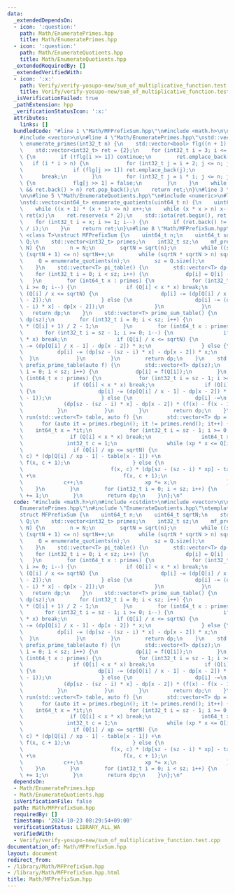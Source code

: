 ```yaml
---
data:
  _extendedDependsOn:
  - icon: ':question:'
    path: Math/EnumeratePrimes.hpp
    title: Math/EnumeratePrimes.hpp
  - icon: ':question:'
    path: Math/EnumerateQuotients.hpp
    title: Math/EnumerateQuotients.hpp
  _extendedRequiredBy: []
  _extendedVerifiedWith:
  - icon: ':x:'
    path: Verify/verify-yosupo-new/sum_of_multiplicative_function.test.cpp
    title: Verify/verify-yosupo-new/sum_of_multiplicative_function.test.cpp
  _isVerificationFailed: true
  _pathExtension: hpp
  _verificationStatusIcon: ':x:'
  attributes:
    links: []
  bundledCode: "#line 1 \"Math/MFPrefixSum.hpp\"\n#include <math.h>\n\n#include <cstdint>\n\
    #include <vector>\n\n#line 4 \"Math/EnumeratePrimes.hpp\"\nstd::vector<int32_t>\
    \ enumerate_primes(int32_t n) {\n    std::vector<bool> flg((n + 1) >> 1, true);\n\
    \    std::vector<int32_t> ret = {2};\n    for (int32_t i = 3; i <= n; i += 2)\
    \ {\n        if (!flg[i >> 1]) continue;\n        ret.emplace_back(i);\n     \
    \   if (i * i > n) {\n            for (int32_t j = i + 2; j <= n; j += 2) {\n\
    \                if (flg[j >> 1]) ret.emplace_back(j);\n            }\n      \
    \      break;\n        }\n        for (int32_t j = i * i; j <= n; j += i << 1)\
    \ {\n            flg[j >> 1] = false;\n        }\n    }\n    while (!ret.empty()\
    \ && ret.back() > n) ret.pop_back();\n    return ret;\n}\n#line 3 \"Math/EnumerateQuotients.hpp\"\
    \n\n#line 5 \"Math/EnumerateQuotients.hpp\"\n#include <numeric>\n#line 7 \"Math/EnumerateQuotients.hpp\"\
    \nstd::vector<int64_t> enumerate_quotients(uint64_t n) {\n    uint64_t x = sqrt(n);\n\
    \    while ((x + 1) * (x + 1) <= n) x++;\n    while (x * x > n) x--;\n    std::vector<int64_t>\
    \ ret(x);\n    ret.reserve(x * 2);\n    std::iota(ret.begin(), ret.end(), 1);\n\
    \    for (int32_t i = x; i >= 1; i--) {\n        if (ret.back() != n / i) ret.emplace_back(n\
    \ / i);\n    }\n    return ret;\n}\n#line 8 \"Math/MFPrefixSum.hpp\"\ntemplate\
    \ <class T>\nstruct MFPrefixSum {\n    uint64_t n;\n    uint64_t sqrtN;\n    std::vector<int64_t>\
    \ Q;\n    std::vector<int32_t> primes;\n    int32_t sz;\n    mf_prefix_sum(uint64_t\
    \ N) {\n        n = N;\n        sqrtN = sqrt(n);\n        while ((sqrtN + 1) *\
    \ (sqrtN + 1) <= n) sqrtN++;\n        while (sqrtN * sqrtN > n) sqrtN--;\n   \
    \     Q = enumerate_quotients(n);\n        sz = Q.size();\n        primes = enumerate_primes(sqrtN);\n\
    \    }\n    std::vector<T> pi_table() {\n        std::vector<T> dp(sz);\n    \
    \    for (int32_t i = 0; i < sz; i++) {\n            dp[i] = Q[i] - 1;\n     \
    \   }\n        for (int64_t x : primes) {\n            for (int32_t i = sz - 1;\
    \ i >= 0; i--) {\n                if (Q[i] < x * x) break;\n                if\
    \ (Q[i] / x <= sqrtN) {\n                    dp[i] -= (dp[Q[i] / x - 1] - dp[x\
    \ - 2]);\n                } else {\n                    dp[i] -= (dp[sz - (sz\
    \ - i) * x] - dp[x - 2]);\n                }\n            }\n        }\n     \
    \   return dp;\n    }\n    std::vector<T> prime_sum_table() {\n        std::vector<T>\
    \ dp(sz);\n        for (int32_t i = 0; i < sz; i++) {\n            dp[i] = T(Q[i])\
    \ * (Q[i] + 1) / 2 - 1;\n        }\n        for (int64_t x : primes) {\n     \
    \       for (int32_t i = sz - 1; i >= 0; i--) {\n                if (Q[i] < x\
    \ * x) break;\n                if (Q[i] / x <= sqrtN) {\n                    dp[i]\
    \ -= (dp[Q[i] / x - 1] - dp[x - 2]) * x;\n                } else {\n         \
    \           dp[i] -= (dp[sz - (sz - i) * x] - dp[x - 2]) * x;\n              \
    \  }\n            }\n        }\n        return dp;\n    }\n    std::vector<T>\
    \ prefix_prime_table(auto f) {\n        std::vector<T> dp(sz);\n        for (int32_t\
    \ i = 0; i < sz; i++) {\n            dp[i] = f(Q[i]);\n        }\n        for\
    \ (int64_t x : primes) {\n            for (int32_t i = sz - 1; i >= 0; i--) {\n\
    \                if (Q[i] < x * x) break;\n                if (Q[i] / x <= sqrtN)\
    \ {\n                    dp[i] -= (dp[Q[i] / x - 1] - dp[x - 2]) * (f(x) - f(x\
    \ - 1));\n                } else {\n                    dp[i] -=\n           \
    \             (dp[sz - (sz - i) * x] - dp[x - 2]) * (f(x) - f(x - 1));\n     \
    \           }\n            }\n        }\n        return dp;\n    }\n    std::vector<T>\
    \ run(std::vector<T> table, auto f) {\n        std::vector<T> dp = table;\n  \
    \      for (auto it = primes.rbegin(); it != primes.rend(); it++) {\n        \
    \    int64_t x = *it;\n            for (int32_t i = sz - 1; i >= 0; i--) {\n \
    \               if (Q[i] < x * x) break;\n                int64_t xp = x;\n  \
    \              int32_t c = 1;\n                while (xp * x <= Q[i]) {\n    \
    \                if (Q[i] / xp <= sqrtN) {\n                        dp[i] += f(x,\
    \ c) * (dp[Q[i] / xp - 1] - table[x - 1]) +\n                                \
    \ f(x, c + 1);\n                    } else {\n                        dp[i] +=\n\
    \                            f(x, c) * (dp[sz - (sz - i) * xp] - table[x - 1])\
    \ +\n                            f(x, c + 1);\n                    }\n       \
    \             c++;\n                    xp *= x;\n                }\n        \
    \    }\n        }\n        for (int32_t i = 0; i < sz; i++) {\n            dp[i]\
    \ += 1;\n        }\n        return dp;\n    }\n};\n"
  code: "#include <math.h>\n\n#include <cstdint>\n#include <vector>\n\n#include \"\
    EnumeratePrimes.hpp\"\n#include \"EnumerateQuotients.hpp\"\ntemplate <class T>\n\
    struct MFPrefixSum {\n    uint64_t n;\n    uint64_t sqrtN;\n    std::vector<int64_t>\
    \ Q;\n    std::vector<int32_t> primes;\n    int32_t sz;\n    mf_prefix_sum(uint64_t\
    \ N) {\n        n = N;\n        sqrtN = sqrt(n);\n        while ((sqrtN + 1) *\
    \ (sqrtN + 1) <= n) sqrtN++;\n        while (sqrtN * sqrtN > n) sqrtN--;\n   \
    \     Q = enumerate_quotients(n);\n        sz = Q.size();\n        primes = enumerate_primes(sqrtN);\n\
    \    }\n    std::vector<T> pi_table() {\n        std::vector<T> dp(sz);\n    \
    \    for (int32_t i = 0; i < sz; i++) {\n            dp[i] = Q[i] - 1;\n     \
    \   }\n        for (int64_t x : primes) {\n            for (int32_t i = sz - 1;\
    \ i >= 0; i--) {\n                if (Q[i] < x * x) break;\n                if\
    \ (Q[i] / x <= sqrtN) {\n                    dp[i] -= (dp[Q[i] / x - 1] - dp[x\
    \ - 2]);\n                } else {\n                    dp[i] -= (dp[sz - (sz\
    \ - i) * x] - dp[x - 2]);\n                }\n            }\n        }\n     \
    \   return dp;\n    }\n    std::vector<T> prime_sum_table() {\n        std::vector<T>\
    \ dp(sz);\n        for (int32_t i = 0; i < sz; i++) {\n            dp[i] = T(Q[i])\
    \ * (Q[i] + 1) / 2 - 1;\n        }\n        for (int64_t x : primes) {\n     \
    \       for (int32_t i = sz - 1; i >= 0; i--) {\n                if (Q[i] < x\
    \ * x) break;\n                if (Q[i] / x <= sqrtN) {\n                    dp[i]\
    \ -= (dp[Q[i] / x - 1] - dp[x - 2]) * x;\n                } else {\n         \
    \           dp[i] -= (dp[sz - (sz - i) * x] - dp[x - 2]) * x;\n              \
    \  }\n            }\n        }\n        return dp;\n    }\n    std::vector<T>\
    \ prefix_prime_table(auto f) {\n        std::vector<T> dp(sz);\n        for (int32_t\
    \ i = 0; i < sz; i++) {\n            dp[i] = f(Q[i]);\n        }\n        for\
    \ (int64_t x : primes) {\n            for (int32_t i = sz - 1; i >= 0; i--) {\n\
    \                if (Q[i] < x * x) break;\n                if (Q[i] / x <= sqrtN)\
    \ {\n                    dp[i] -= (dp[Q[i] / x - 1] - dp[x - 2]) * (f(x) - f(x\
    \ - 1));\n                } else {\n                    dp[i] -=\n           \
    \             (dp[sz - (sz - i) * x] - dp[x - 2]) * (f(x) - f(x - 1));\n     \
    \           }\n            }\n        }\n        return dp;\n    }\n    std::vector<T>\
    \ run(std::vector<T> table, auto f) {\n        std::vector<T> dp = table;\n  \
    \      for (auto it = primes.rbegin(); it != primes.rend(); it++) {\n        \
    \    int64_t x = *it;\n            for (int32_t i = sz - 1; i >= 0; i--) {\n \
    \               if (Q[i] < x * x) break;\n                int64_t xp = x;\n  \
    \              int32_t c = 1;\n                while (xp * x <= Q[i]) {\n    \
    \                if (Q[i] / xp <= sqrtN) {\n                        dp[i] += f(x,\
    \ c) * (dp[Q[i] / xp - 1] - table[x - 1]) +\n                                \
    \ f(x, c + 1);\n                    } else {\n                        dp[i] +=\n\
    \                            f(x, c) * (dp[sz - (sz - i) * xp] - table[x - 1])\
    \ +\n                            f(x, c + 1);\n                    }\n       \
    \             c++;\n                    xp *= x;\n                }\n        \
    \    }\n        }\n        for (int32_t i = 0; i < sz; i++) {\n            dp[i]\
    \ += 1;\n        }\n        return dp;\n    }\n};\n"
  dependsOn:
  - Math/EnumeratePrimes.hpp
  - Math/EnumerateQuotients.hpp
  isVerificationFile: false
  path: Math/MFPrefixSum.hpp
  requiredBy: []
  timestamp: '2024-10-23 08:29:54+09:00'
  verificationStatus: LIBRARY_ALL_WA
  verifiedWith:
  - Verify/verify-yosupo-new/sum_of_multiplicative_function.test.cpp
documentation_of: Math/MFPrefixSum.hpp
layout: document
redirect_from:
- /library/Math/MFPrefixSum.hpp
- /library/Math/MFPrefixSum.hpp.html
title: Math/MFPrefixSum.hpp
---
```

